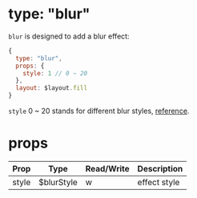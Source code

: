 # type: "blur"

`blur` is designed to add a blur effect:

```js
{
  type: "blur",
  props: {
    style: 1 // 0 ~ 20
  },
  layout: $layout.fill
}
```

`style` 0 ~ 20 stands for different blur styles, [reference](en/data/constant.md?id=blurstyle).

# props

Prop | Type | Read/Write | Description
---|---|---|---
style | $blurStyle | w | effect style